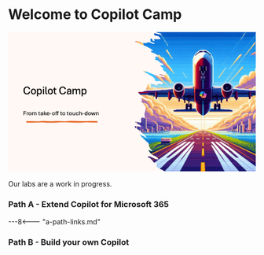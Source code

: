 # Welcome to Copilot Camp

![welcome-image](./assets/images/copilot-welcome.png)

Our labs are a work in progress.

### Path A - Extend Copilot for Microsoft 365

---8<--- "a-path-links.md"


### Path B - Build your own Copilot
